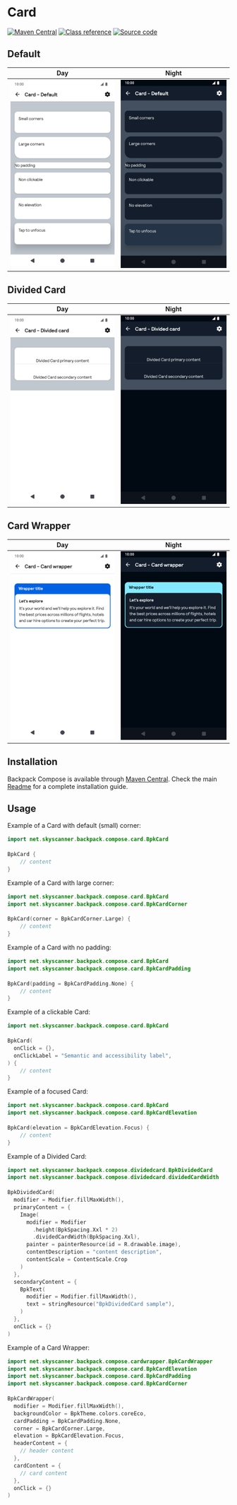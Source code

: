 # Card

[![Maven Central](https://img.shields.io/maven-central/v/net.skyscanner.backpack/backpack-compose)](https://search.maven.org/artifact/net.skyscanner.backpack/backpack-compose)
[![Class reference](https://img.shields.io/badge/Class%20reference-Android-blue)](https://backpack.github.io/android/backpack-compose/net.skyscanner.backpack.compose.card)
[![Source code](https://img.shields.io/badge/Source%20code-GitHub-lightgrey)](https://github.com/backpack/android/tree/main/backpack-compose/src/main/kotlin/net/skyscanner/backpack/compose/card)

## Default

| Day | Night |
| --- | --- |
| <img src="https://raw.githubusercontent.com/backpack/android/main/docs/compose/Card/screenshots/default.png" alt="Card component" width="375" /> |<img src="https://raw.githubusercontent.com/backpack/android/main/docs/compose/Card/screenshots/default_dm.png" alt="Card component - dark mode" width="375" /> |

## Divided Card

| Day                                                                                                                                                              | Night |
|------------------------------------------------------------------------------------------------------------------------------------------------------------------| --- |
| <img src="https://raw.githubusercontent.com/backpack/android/main/docs/compose/Card/screenshots/divided-card.png" alt="Card component" width="375" /> |<img src="https://raw.githubusercontent.com/backpack/android/main/docs/compose/Card/screenshots/divided-card_dm.png" alt="Card component - dark mode" width="375" /> |

## Card Wrapper

| Day                                                                                                                                                              | Night |
|------------------------------------------------------------------------------------------------------------------------------------------------------------------| --- |
| <img src="https://raw.githubusercontent.com/backpack/android/main/docs/compose/Card/screenshots/card-wrapper.png" alt="Card component" width="375" /> |<img src="https://raw.githubusercontent.com/backpack/android/main/docs/compose/Card/screenshots/card-wrapper_dm.png" alt="Card component - dark mode" width="375" /> |


## Installation

Backpack Compose is available through [Maven Central](https://search.maven.org/artifact/net.skyscanner.backpack/backpack-compose). Check the main [Readme](https://github.com/skyscanner/backpack-android#installation) for a complete installation guide.

## Usage

Example of a Card with default (small) corner:

```Kotlin
import net.skyscanner.backpack.compose.card.BpkCard

BpkCard {
    // content
}
```

Example of a Card with large corner:

```Kotlin
import net.skyscanner.backpack.compose.card.BpkCard
import net.skyscanner.backpack.compose.card.BpkCardCorner

BpkCard(corner = BpkCardCorner.Large) {
    // content
}
```

Example of a Card with no padding:

```Kotlin
import net.skyscanner.backpack.compose.card.BpkCard
import net.skyscanner.backpack.compose.card.BpkCardPadding

BpkCard(padding = BpkCardPadding.None) {
    // content
}
```

Example of a clickable Card:

```Kotlin
import net.skyscanner.backpack.compose.card.BpkCard

BpkCard(
  onClick = {},
  onClickLabel = "Semantic and accessibility label",
) {
    // content
}
```

Example of a focused Card:

```Kotlin
import net.skyscanner.backpack.compose.card.BpkCard
import net.skyscanner.backpack.compose.card.BpkCardElevation

BpkCard(elevation = BpkCardElevation.Focus) {
    // content
}
```

Example of a Divided Card:

```Kotlin
import net.skyscanner.backpack.compose.dividedcard.BpkDividedCard
import net.skyscanner.backpack.compose.dividedcard.dividedCardWidth

BpkDividedCard(
  modifier = Modifier.fillMaxWidth(),
  primaryContent = {
    Image(
      modifier = Modifier
        .height(BpkSpacing.Xxl * 2)
        .dividedCardWidth(BpkSpacing.Xxl),
      painter = painterResource(id = R.drawable.image),
      contentDescription = "content description",
      contentScale = ContentScale.Crop
    )
  },
  secondaryContent = {
    BpkText(
      modifier = Modifier.fillMaxWidth(),
      text = stringResource("BpkDividedCard sample"),
    )
  },
  onClick = {}
)
```

Example of a Card Wrapper:

```Kotlin
import net.skyscanner.backpack.compose.cardwrapper.BpkCardWrapper
import net.skyscanner.backpack.compose.card.BpkCardElevation
import net.skyscanner.backpack.compose.card.BpkCardPadding
import net.skyscanner.backpack.compose.card.BpkCardCorner

BpkCardWrapper(
  modifier = Modifier.fillMaxWidth(),
  backgroundColor = BpkTheme.colors.coreEco,
  cardPadding = BpkCardPadding.None,
  corner = BpkCardCorner.Large,
  elevation = BpkCardElevation.Focus,
  headerContent = {
    // header content
  },
  cardContent = {
    // card content
  },
  onClick = {}
)
```
